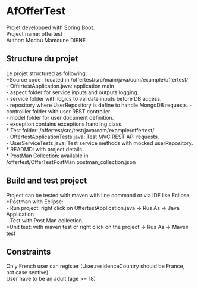 # AfOfferTest

Projet developped with Spring Boot.  
Project name: offertest  
Author: Modou Mamoune DIENE  

## Structure du projet 
Le projet structured as following:<br />
    *Source code : located in /offertest/src/main/java/com/example/offertest/  
	- OffertestApplication.java: application main  
        - aspect folder for service inputs and outputs logging.  
        - service folder with logics to validate inputs before DB access.  
        - repository where UserRepository is define to handle MongoDB requests. 
	- controlller folder with user REST controller.  
	- model folder for user document definition.  
	- exception contains exceptions handling class.  
    * Test folder: /offertest/src/test/java/com/example/offertest/  
	- OffertestApplicationTests.java: Test MVC REST API requests.  
	- UserServiceTests.java: Test service methods with mocked userRepository.  
    * READMD: with project details  
    * PostMan Collection: available in /offertest/OfferTestPostMan.postman_collection.json  

## Build and test project
Project can be tested with maven with line command or via IDE like Eclipse  
	*Postman with Eclipse:  
		- Run project: right click on OffertestApplication.java -> Rus As -> Java Application  
		- Test with Post Man collection  
	*Unit test: with maven test or right click on the project -> Rus As -> Maven test  
  
## Constraints
Only French user can register (User.residenceCountry should be France, not case sentive).  
User have to be an adult (age >= 18)  
